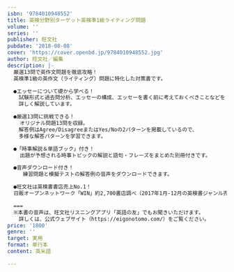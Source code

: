 ```yaml
---
isbn: '9784010948552'
title: 英検分野別ターゲット英検準1級ライティング問題
volume: ''
series: ''
publisher: 旺文社
pubdate: '2018-08-08'
cover: 'https://cover.openbd.jp/9784010948552.jpg'
author: 旺文社／編集
description: |-
  厳選13問で英作文問題を徹底攻略！
  英検準1級の英作文（ライティング）問題に特化した対策書です。

  ●エッセーについて礎から学べる！
  　試験形式と過去問分析、エッセーの構成、エッセーを書く前に考えておくべきことなどを
  　詳しく解説しています。

  ●厳選13問に挑戦できる！
    オリジナル問題13問を収録。
  　解答例はAgree/DisagreeまたはYes/Noの2パターンを掲載しているので、
  　多様な解答パターンを学習できます。

  ●「時事解説＆単語ブック」付き！
    出題が予想される時事トピックの解説と語句・フレーズをまとめた別冊付きです。

  ●音声ダウンロード付き！
     練習問題と模擬テストの解答例の音声をダウンロードできます。

  ●旺文社は英検書書店売上No.1！
  日販オープンネットワーク「WIN」約2,700書店調べ（2017年1月-12月の英検書ジャンル売上部数より）

  ===
  ※本書の音声は、旺文社リスニングアプリ「英語の友」でもお聞きいただけます。
  　詳しくは、公式ウェブサイト（https://eigonotomo.com/）をご覧ください。
price: '1800'
genre: ''
target: 実用
format: 単行本
content: 英米語

---
```

